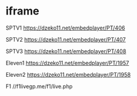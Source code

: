 # iframe

SPTV1
https://dzeko11.net/embedplayer/PT/406

SPTV2
https://dzeko11.net/embedplayer/PT/407

SPTV3
https://dzeko11.net/embedplayer/PT/408

Eleven1
https://dzeko11.net/embedplayer/PT/1957

Eleven2
https://dzeko11.net/embedplayer/PT/1958

F1
//f1livegp.me/f1/live.php

